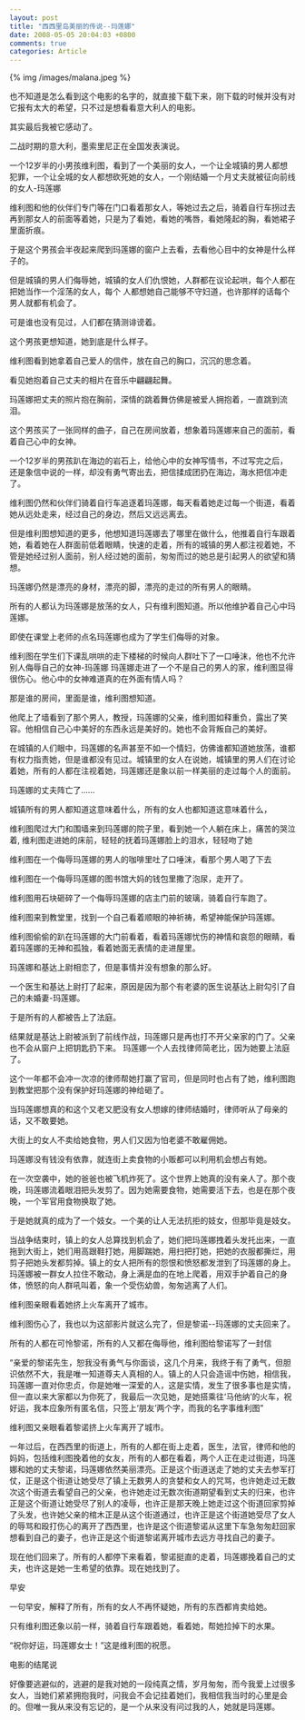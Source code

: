 ```yaml
---
layout: post
title: "西西里岛美丽的传说--玛莲娜"
date: 2008-05-05 20:04:03 +0800
comments: true
categories: Article
---
```

 {% img /images/malana.jpeg %}


也不知道是怎么看到这个电影的名字的，就直接下载下来，刚下载的时候并没有对它报有太大的希望，只不过是想看看意大利人的电影。

其实最后我被它感动了。

二战时期的意大利，墨索里尼正在全国发表演说。

一个12岁半的小男孩维利图，看到了一个美丽的女人，一个让全城镇的男人都想犯罪，一个让全城的女人都想砍死她的女人，一个刚结婚一个月丈夫就被征向前线的女人-玛莲娜

维利图和他的伙伴们专门等在门口看着那女人，等她过去之后，骑着自行车拐过去再到那女人的前面等着她，只是为了看她，看她的嘴唇，看她隆起的胸，看她裙子里面折痕。

于是这个男孩会半夜起来爬到玛莲娜的窗户上去看，去看他心目中的女神是什么样子的。

但是城镇的男人们侮辱她，城镇的女人们仇恨她，人群都在议论起哄，每个人都在把她当作一个淫荡的女人，每个
人都想她自己能够不守妇道，也许那样的话每个男人就都有机会了。

可是谁也没有见过，人们都在猜测诽谤着。

这个男孩更想知道，她到底是什么样子。

维利图看到她拿着自己爱人的信件，放在自己的胸口，沉沉的思念着。

看见她抱着自己丈夫的相片在音乐中翩翩起舞。

玛莲娜把丈夫的照片抱在胸前，深情的跳着舞仿佛是被爱人拥抱着，一直跳到流泪。

这个男孩买了一张同样的曲子，自己在房间放着，想象着玛莲娜来自己的面前，看着自己心中的女神。

一个12岁半的男孩趴在海边的岩石上，给他心中的女神写情书，不过写完之后，还是象信中说的一样，却没有勇气寄出去，把信揉成团扔在海边，海水把信冲走了。

维利图仍然和伙伴们骑着自行车追逐着玛莲娜，每天看着她走过每一个街道，看着她从远处走来，经过自己的身边，然后又远远离去。

但是维利图想知道的更多，他想知道玛莲娜去了哪里在做什么，他推着自行车跟着她，看着她在人群面前低着眼睛，快速的走着，所有的城镇的男人都注视着她，不管是她经过别人面前，别人经过她的面前，匆匆而过的她总是引起男人的欲望和猜想。

玛莲娜仍然是漂亮的身材，漂亮的脚，漂亮的走过的所有男人的眼睛。

所有的人都认为玛莲娜是放荡的女人，只有维利图知道。所以他维护着自己心中玛莲娜。

即使在课堂上老师的点名玛莲娜也成为了学生们侮辱的对象。

维利图在学生们下课乱哄哄的走下楼梯的时候向人群吐下了一口唾沫，他也不允许别人侮辱自己的女神-玛莲娜
玛莲娜走进了一个不是自己的男人的家，维利图显得很伤心。他心中的女神难道真的在外面有情人吗？

那是谁的房间，里面是谁，维利图想知道。

他爬上了墙看到了那个男人，教授，玛莲娜的父亲，维利图如释重负，露出了笑容。他相信自己心中美好的东西永远是美好的。她也不会背叛自己的美好。

在城镇的人们眼中，玛莲娜的名声甚至不如一个情妇，仿佛谁都知道她放荡，谁都有权力指责她，但是谁都没有见过。城镇里的女人在说她，城镇里的男人们在讨论着她，所有的人都在注视着她，玛莲娜还是象以前一样美丽的走过每个人的面前。

玛莲娜的丈夫阵亡了......

城镇所有的男人都知道这意味着什么，所有的女人也都知道这意味着什么，

维利图爬过大门和围墙来到玛莲娜的院子里，看到她一个人躺在床上，痛苦的哭泣着, 维利图走进她的床前，轻轻的抚着玛莲娜脸上的泪水，轻轻吻了她

维利图在一个侮辱玛莲娜的男人的咖啡里吐了口唾沫，看那个男人喝了下去

维利图在一个侮辱玛莲娜的图书馆大妈的钱包里撒了泡尿，走开了。

维利图用石块砸碎了一个侮辱玛莲娜的店主门前的玻璃，骑着自行车跑了。

维利图来到教堂里，找到一个自己看着顺眼的神祈祷，希望神能保护玛莲娜。

维利图偷偷的趴在玛莲娜的大门前看着，看着玛莲娜忧伤的神情和哀怨的眼睛，看着玛莲娜的无神和孤独，看着她面无表情的走进屋里。

玛莲娜和基达上尉相恋了，但是事情并没有想象的那么好。

一个医生和基达上尉打了起来，原因是因为那个有老婆的医生说基达上尉勾引了自己的未婚妻-玛莲娜。

于是所有的人都被告上了法庭。

结果就是基达上尉被派到了前线作战，玛莲娜只是再也打不开父亲家的门了。父亲也不会从窗户上把钥匙扔下来。
玛莲娜一个人去找律师简老比，因为她要上法庭了。

这个一年都不会冲一次凉的律师帮她打赢了官司，但是同时也占有了她，维利图跑到教堂把那个没有保护好玛莲娜的神给砸了。

当玛莲娜想真的和这个又老又肥没有女人想嫁的律师结婚时，律师听从了母亲的话，又不敢要她。

大街上的女人不卖给她食物，男人们又因为怕老婆不敢雇佣她。

玛莲娜没有钱没有依靠，就连街上卖食物的小贩都可以利用机会想占有她。

在一次空袭中，她的爸爸也被飞机炸死了。这个世界上她真的没有亲人了。那个夜晚，玛莲娜流着眼泪把头发剪了。因为她需要食物，她需要活下去，也是在那个夜晚，一个军官用食物换取了她。

于是她就真的成为了一个妓女。一个美的让人无法抗拒的妓女，但那毕竟是妓女。

当战争结束时，镇上的女人总算找到机会了，她们把玛莲娜拽着头发托出来，一直拖到大街上，她们用高跟鞋打她，用脚踹她，用扫把打她，把她的衣服都撕烂，用剪子把她头发都剪掉。镇上的女人把所有的怨恨和愤怒都发泄到了玛莲娜的身上。玛莲娜被一群女人拉住不敢动，身上满是血的在地上爬着，用双手护着自己的身体，愤怒的向人群吼叫着，象一个受伤幼兽，匆匆逃离了人们。

维利图亲眼看着她挤上火车离开了城市。

维利图伤心了，我也以为这部影片就这么完了，但是黎诺--玛莲娜的丈夫回来了。

所有的人都在可怜黎诺，所有的人又都在侮辱他，维利图给黎诺写了一封信

“亲爱的黎诺先生，恕我没有勇气与你面谈，这几个月来，我终于有了勇气，但胆识依然不大，我是唯一知道尊夫人真相的人。镇上的人只会造谣中伤她，相信我，玛莲娜一直对你忠贞，你是她唯一深爱的人，这是实情，发生了很多事也是实情，但一直以来大家都以为你死了，我最后一次见她，是她搭乘往‘马他纳’的火车，祝好运，我本应象所有匿名信，只签上‘朋友’两个字，而我的名字事维利图”

维利图又亲眼看着黎诺挤上火车离开了城市。

一年过后，在西西里的街道上，所有的人都在街上走着，医生，法官，律师和他的妈妈，包括维利图挽着他的女友，所有的人都在看着，两个人正在走过街道，玛莲娜和她的丈夫黎诺，玛莲娜依然美丽漂亮。正是这个街道送走了她的丈夫去参军打仗，正是这个街道让她受尽了镇上无数男人的贪婪和女人的咒骂，也许她走过无数次这个街道去看望自己的父亲，也许她走过无数次街道期望看到丈夫的归来，也许正是这个街道让她受尽了别人的凌辱，也许正是那天晚上她走过这个街道回家剪掉了头发，也许她父亲的棺木正是从这个街道通过，也许正是这个街道她受尽了女人的辱骂和殴打伤心的离开了西西里，也许是这个街道黎诺从这里下车急匆匆赶回家想看到自己的妻子，也许正是这个街道黎诺离开城市去远方寻找自己的妻子。

现在他们回来了。所有的人都停下来看着，黎诺挺直的走着，玛莲娜挽着自己的丈夫，也许这是她一生希望的依靠。现在她找到了。

早安

一句早安，解释了所有，所有的女人不再怀疑她，所有的东西都肯卖给她。

只有维利图还象以前一样，骑着自行车跟着她，看着她，帮她捡掉下的水果。

“祝你好运，玛莲娜女士！”这是维利图的祝愿。

电影的结尾说

好像要逃避似的，逃避的是我对她的一段纯真之情，岁月匆匆，而今我爱上过很多女人，当她们紧紧拥抱我时，问我会不会记挂着她们，我相信我当时的心里是会的。但唯一我从来没有忘记的，是一个从来没有问过我的人，她就是玛莲娜。